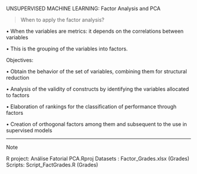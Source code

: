 UNSUPERVISED MACHINE LEARNING: Factor Analysis and PCA

> When to apply the factor analysis?


• When the variables are metrics: it depends on the correlations between
variables

• This is the grouping of the variables into factors. 

Objectives:

• Obtain the behavior of the set of variables, combining them for structural reduction

• Analysis of the validity of constructs by identifying the variables allocated to factors

• Elaboration of rankings for the classification of performance through factors

• Creation of orthogonal factors among them and subsequent to the use in supervised
models

--------------------
> [!NOTE]
> R project: Análise Fatorial PCA.Rproj
> Datasets : Factor_Grades.xlsx (Grades)
> Scripts: Script_FactGrades.R (Grades)

